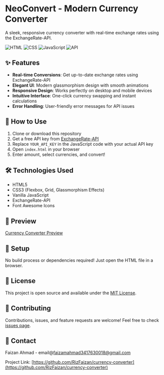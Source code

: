 # NeoConvert - Modern Currency Converter

A sleek, responsive currency converter with real-time exchange rates using the ExchangeRate-API.

![HTML](https://img.shields.io/badge/HTML5-E34F26?style=for-the-badge&logo=html5&logoColor=white)
![CSS](https://img.shields.io/badge/CSS3-1572B6?style=for-the-badge&logo=css3&logoColor=white)
![JavaScript](https://img.shields.io/badge/JavaScript-F7DF1E?style=for-the-badge&logo=javascript&logoColor=black)
![API](https://img.shields.io/badge/API-ExchangeRate--API-green?style=for-the-badge)

## ✨ Features

- **Real-time Conversions**: Get up-to-date exchange rates using ExchangeRate-API
- **Elegant UI**: Modern glassmorphism design with smooth animations
- **Responsive Design**: Works perfectly on desktop and mobile devices
- **Intuitive Interface**: One-click currency swapping and instant calculations
- **Error Handling**: User-friendly error messages for API issues

## 🚀 How to Use

1. Clone or download this repository
2. Get a free API key from [ExchangeRate-API](https://www.exchangerate-api.com/)
3. Replace `YOUR_API_KEY` in the JavaScript code with your actual API key
4. Open `index.html` in your browser
5. Enter amount, select currencies, and convert!

## 🛠️ Technologies Used

- HTML5
- CSS3 (Flexbox, Grid, Glassmorphism Effects)
- Vanilla JavaScript
- ExchangeRate-API
- Font Awesome Icons

## 📸 Preview

[Currency Converter Preview](https://currency-converter-pied-phi.vercel.app/)

## 🔧 Setup

No build process or dependencies required! Just open the HTML file in a browser.

## 📝 License

This project is open source and available under the [MIT License](LICENSE).

## 🤝 Contributing

Contributions, issues, and feature requests are welcome! Feel free to check [issues page](https://github.com/your-username/neoconvert/issues).

## 📧 Contact

Faizan Ahmad - email@faizamahmad3417630018@gmail.com

Project Link: [https://github.com/RizFaizan/currency-converter](https://github.com/RizFaizan/currency-converter)
